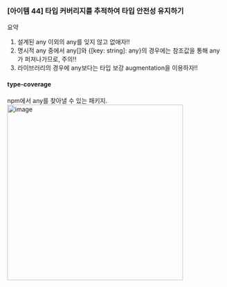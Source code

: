 ### [아이템 44] 타입 커버리지를 추적하여 타입 안전성 유지하기
요약
1. 설계된 any 이외의 any를 잊지 않고 없애자!!
2. 명시적 any 중에서 any[]와 {[key: string]: any}의 경우에는 참조값을 통해 any가 퍼져나가므로, 주의!!
3. 라이브러리의 경우에 any보다는 타입 보강 augmentation을 이용하자!!

#### type-coverage
npm에서 any를 찾아낼 수 있는 패키지.
<img width="406" alt="image" src="https://github.com/code-itch/effective-typescript/assets/78120157/edca4af2-89cf-4587-80b3-6b58f5ac7538">

